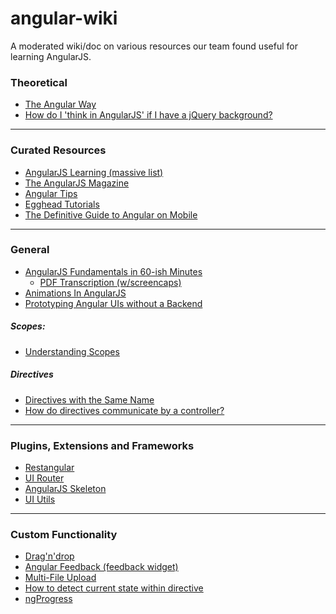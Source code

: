 angular-wiki
============

A moderated wiki/doc on various resources our team found useful for learning AngularJS.


### Theoretical

* [The Angular Way](http://flippinawesome.org/2013/09/03/the-angular-way/)
* [How do I 'think in AngularJS' if I have a jQuery background?](http://stackoverflow.com/questions/14994391/how-do-i-think-in-angularjs-if-i-have-a-jquery-background)


- - -

### Curated Resources

* [AngularJS Learning (massive list)](https://github.com/jmcunningham/AngularJS-Learning)
* [The AngularJS Magazine](https://flipboard.com/section/the-angularjs-magazine-bbIMWS)
* [Angular Tips](http://angular-tips.com/)
* [Egghead Tutorials](http://egghead.io/)
* [The Definitive Guide to Angular on Mobile](http://www.ng-newsletter.com/posts/angular-on-mobile.html?utm_source=ng-newsletter&utm_campaign=c8d675da59-AngularJS_Newsletter_10_15_1310_15_2013&utm_medium=email&utm_term=0_fa61364f13-c8d675da59-90131685)

- - -

### General

* [AngularJS Fundamentals in 60-ish Minutes](http://www.youtube.com/watch?v=i9MHigUZKEM)
    * [PDF Transcription (w/screencaps)](http://fastandfluid.com/publicdownloads/AngularJSIn60MinutesIsh_DanWahlin_May2013.pdf)
* [Animations In AngularJS](http://www.yearofmoo.com/2013/04/animation-in-angularjs.html)
* [Prototyping Angular UIs without a Backend](http://www.opensourceconnections.com/2013/09/16/prototype-angular-uis-without-a-backend/)


##### Scopes:
* [Understanding Scopes](https://github.com/angular/angular.js/wiki/Understanding-Scopes)


##### Directives

* [Directives with the Same Name](http://angular-tips.com/blog/2013/08/tip-directives-with-the-same-name/)
* [How do directives communicate by a controller?](http://stackoverflow.com/questions/15289670/how-do-directives-communicate-by-a-controller)

- - -

### Plugins, Extensions and Frameworks

* [Restangular](https://github.com/mgonto/restangular)
* [UI Router](https://github.com/angular-ui/ui-router)
* [AngularJS Skeleton](https://github.com/marcorinck/ngStart)
* [UI Utils](http://angular-ui.github.io/ui-utils/)

- - -

### Custom Functionality
* [Drag'n'drop](http://jasonturim.wordpress.com/2013/09/01/angularjs-drag-and-drop/)
* [Angular Feedback (feedback widget)](https://github.com/bglick/angular-feedback)
* [Multi-File Upload](http://jasonturim.wordpress.com/2013/09/12/angularjs-native-multi-file-upload-with-progress/)
* [How to detect current state within directive](http://stackoverflow.com/questions/17215656/how-to-detect-current-state-within-directive)
* [ngProgress](http://victorbjelkholm.github.io/ngProgress/ "A slim, site-wide progressbar for AngularJS")
